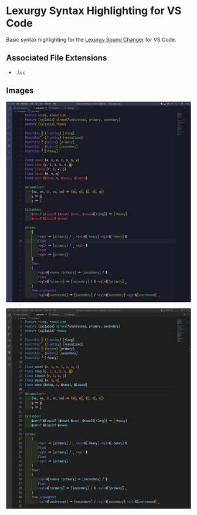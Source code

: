 # Lexurgy Syntax Highlighting for VS Code

Basic syntax highlighting for the [Lexurgy Sound Changer](https://www.lexurgy.com/sc) for VS Code.

## Associated File Extensions

* `.lsc`

## Images

![rainbow-semantic](./img/rainbow-semantic.png)

![visual-studio-2019-dark](./img/visual-studio-2019-dark.png)
